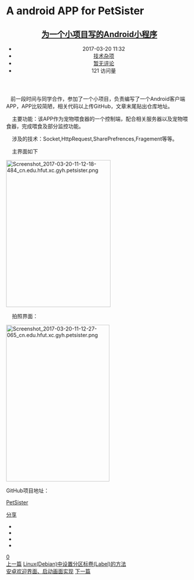 # A android APP for PetSister 
<article class="post-439 post type-post status-publish format-standard hentry category-tech">
    <header class="entry-header detail-page">
        <h2 class="entry-name">
            <a href="http://www.gongyuhua.cn/2017/03/20/439.html" rel="bookmark">为一个小项目写的Android小程序</a>
        </h2>
        <ul class="entry-meta">
            <li class="time_meta"><i class="fa fa-clock-o"></i> 2017-03-20 11:32</li>
                     <li class="cat_meta"><i class="fa fa-pencil-square-o"></i> <a href="http://www.gongyuhua.cn/category/technology/tech" rel="category tag">技术杂项</a></li>
                  <li class="comments_meta"><i class="fa fa-comments-o"></i> <a href="http://www.gongyuhua.cn/2017/03/20/439.html#respond">暂无评论</a></li>
            <li class="views_meta"><i class="fa fa-eye"></i> <a>121 访问量</a></li>
        </ul>
    </header>
    <div class="entry-content" itemprop="description">
        <p>&nbsp; &nbsp;前一段时间与同学合作，参加了一个小项目，负责编写了一个Android客户端APP，APP比较简陋，相关代码以上传GitHub，文章末尾贴出仓库地址。</p>
<p>&nbsp; &nbsp; 主要功能：该APP作为宠物喂食器的一个控制端，配合相关服务器以及宠物喂食器，完成喂食及部分监控功能。</p>
<p>&nbsp; &nbsp; 涉及的技术：Socket,HttpRequest,SharePrefrences,Fragement等等。</p>
<p>&nbsp; &nbsp; 主界面如下</p>
<p><img src="/ueditor/php/upload/image/20170320/1489980302797488.png" title="1489980302797488.png" alt="Screenshot_2017-03-20-11-12-18-484_cn.edu.hfut.xc.gyh.petsister.png" width="282" height="397" style="width: 282px; height: 397px;"></p>
<p>&nbsp; &nbsp; 拍照界面：</p>
<p><img src="/ueditor/php/upload/image/20170320/1489980392584316.png" title="1489980392584316.png" alt="Screenshot_2017-03-20-11-12-27-065_cn.edu.hfut.xc.gyh.petsister.png" width="279" height="423" style="width: 279px; height: 423px;"></p>
<p>GitHub项目地址：</p>
<p><a href="https://github.com/gyhua96/PetSister" target="_blank" title="PetSister">PetSister</a></p>
<p></p>
<p></p>
<p></p>
<p></p>
<p></p>
<p></p>
<p></p><p></p>
            </div>
    <footer class="entry-footer clearfix">
    <span class="tag-links"></span>
        <div class="post-share">
            <a href="javascript:;"><i class="fa fa-share-alt"></i> 分享</a>
            <ul>
                <li><a href="http://sns.qzone.qq.com/cgi-bin/qzshare/cgi_qzshare_onekey?url=http://www.gongyuhua.cn/2017/03/20/439.html&amp;title=为一个小项目写的Android小程序" target="_blank"><i class="fa fa-qq"></i></a></li>
                <li><a href="http://service.weibo.com/share/share.php?title=为一个小项目写的Android小程序&amp;url=http://www.gongyuhua.cn/2017/03/20/439.html" target="_blank"><i class="fa fa-weibo"></i></a></li>
                <li><a href="http://share.renren.com/share/buttonshare?link=http://www.gongyuhua.cn/2017/03/20/439.html&amp;title=为一个小项目写的Android小程序" target="_blank"><i class="fa fa-renren"></i></a></li>
                <li><a href="http://twitter.com/share?url=http://www.gongyuhua.cn/2017/03/20/439.html&amp;text=为一个小项目写的Android小程序" target="_blank"><i class="fa fa-twitter"></i></a></li>
            </ul>
        </div>
            <div class="post-love">
            <a href="javascript:;" data-action="ding" data-id="439" class="favorite post-love-link " title="点个赞"><i class="fa fa-heart-o"></i>
            <span class="love-count">
                0            </span></a>
        </div>
        </footer>
    <div class="prev-next clearfix">
        <div class="prev">
      <span class="prev_text"><a href="http://www.gongyuhua.cn/2017/03/12/436.html" rel="prev">上一篇</a></span>
      <span class="prev_link"><a href="http://www.gongyuhua.cn/2017/03/12/436.html" rel="prev">Linux(Debian)中设置分区标卷(Label)的方法</a></span>
    </div>
        <div class="next">
      <span class="next_link"><a href="http://www.gongyuhua.cn/2017/04/16/442.html" rel="next">安卓欢迎界面、启动画面实现</a></span>
      <span class="next_text"><a href="http://www.gongyuhua.cn/2017/04/16/442.html" rel="next">下一篇</a></span>
    </div>
      </div>
</article>
